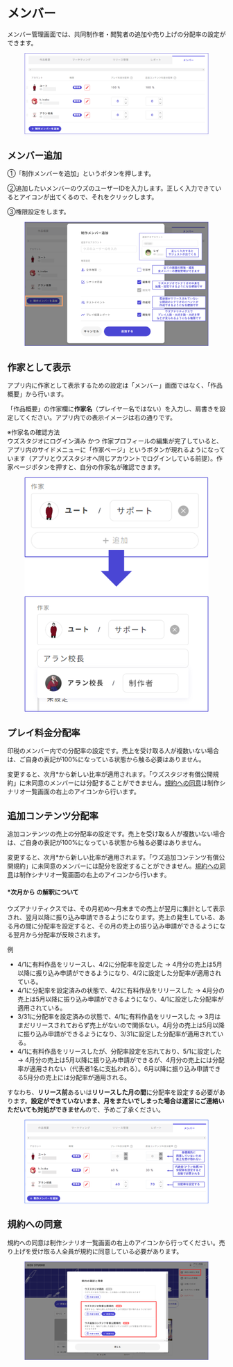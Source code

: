 # メンバー

メンバー管理画面では、共同制作者・閲覧者の追加や売り上げの分配率の設定ができます。

<figure><img src="../.gitbook/assets/image (104).png" alt=""><figcaption></figcaption></figure>



## メンバー追加

①「制作メンバーを追加」というボタンを押します。

②追加したいメンバーのウズのユーザーIDを入力します。正しく入力できているとアイコンが出てくるので、それをクリックします。

③権限設定をします。

<figure><img src="../.gitbook/assets/image (103).png" alt=""><figcaption></figcaption></figure>

## 作家として表示

アプリ内に作家として表示するための設定は「メンバー」画面ではなく、「作品概要」から行います。

「作品概要」の作家欄に**作家名**（プレイヤー名ではない）を入力し、肩書きを設定してください。アプリ内での表示イメージは右の通りです。

※作家名の確認方法\
ウズスタジオにログイン済み かつ 作家プロフィールの編集が完了していると、アプリ内のサイドメニューに「作家ページ」というボタンが現れるようになっています（アプリとウズスタジオへ同じアカウントでログインしている前提）。作家ページボタンを押すと、自分の作家名が確認できます。

<figure><img src="../.gitbook/assets/image (4).png" alt="" width="456"><figcaption></figcaption></figure>

## プレイ料金分配率

印税のメンバー内での分配率の設定です。売上を受け取る人が複数いない場合は、ご自身の表記が100%になっている状態から触る必要はありません。

変更すると、次月\*から新しい比率が適用されます。「ウズスタジオ有償公開規約」に未同意のメンバーには分配することができません。[規約への同意](author.md#heno)は制作シナリオ一覧画面の右上のアイコンから行います。

## 追加コンテンツ分配率

追加コンテンツの売上の分配率の設定です。売上を受け取る人が複数いない場合は、ご自身の表記が100%になっている状態から触る必要はありません。

変更すると、次月\*から新しい比率が適用されます。「ウズ追加コンテンツ有償公開規約」に未同意のメンバーには配分を設定することができません。[規約への同意](author.md#heno)は制作シナリオ一覧画面の右上のアイコンから行います。

#### \*次月から の解釈について

ウズアナリティクスでは、その月初め～月末までの売上が翌月に集計として表示され、翌月以降に振り込み申請できるようになります。売上の発生している、ある月の間に分配率を設定すると、その月の売上の振り込み申請ができるようになる翌月から分配率が反映されます。

例

* 4/1に有料作品をリリースし、4/2に分配率を設定した → 4月分の売上は5月以降に振り込み申請ができるようになり、4/2に設定した分配率が適用されている。
* 4/1に分配率を設定済みの状態で、4/2に有料作品をリリースした → 4月分の売上は5月以降に振り込み申請ができるようになり、4/1に設定した分配率が適用されている。
* 3/31に分配率を設定済みの状態で、4/1に有料作品をリリースした → 3月はまだリリースされておらず売上がないので関係ない。4月分の売上は5月以降に振り込み申請ができるようになり、3/31に設定した分配率が適用されている。
* 4/1に有料作品をリリースしたが、分配率設定を忘れており、5/1に設定した → 4月分の売上は5月以降に振り込み申請ができるが、4月分の売上には分配率が適用されない（代表者1名に支払われる）。6月以降に振り込み申請できる5月分の売上には分配率が適用される。

すなわち、**リリース前**あるいは**リリースした月の間**に分配率を設定する必要があります。**設定ができていないまま、月をまたいでしまった場合は運営にご連絡いただいても対処ができません**ので、予めご了承ください。

<figure><img src="../.gitbook/assets/分配率１.png" alt=""><figcaption></figcaption></figure>

## 規約への同意

規約への同意は制作シナリオ一覧画面の右上のアイコンから行ってください。売り上げを受け取る人全員が規約に同意している必要があります。

<figure><img src="../.gitbook/assets/image (102).png" alt=""><figcaption></figcaption></figure>
